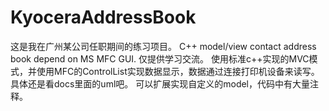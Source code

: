 # KyoceraAddressBook
这是我在广州某公司任职期间的练习项目。
C++ model/view contact address book depend on MS MFC GUI. 仅提供学习交流。
使用标准c++实现的MVC模式，并使用MFC的ControlList实现数据显示，数据通过连接打印机设备来读写。具体还是看docs里面的uml吧。
可以扩展实现自定义的model，代码中有大量注释。

